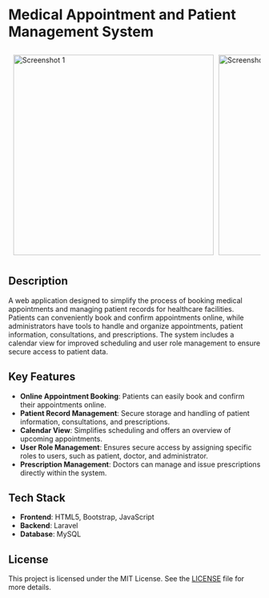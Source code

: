 # Medical Appointment and Patient Management System
<div style="display: flex; overflow-x: auto; white-space: nowrap; gap: 10px; padding: 10px;">

<img src="https://github.com/user-attachments/assets/7545b87f-e6ca-4565-8977-9f5c77e67419" alt="Screenshot 1" width="400" />
<img src="https://github.com/user-attachments/assets/b58edb37-d867-43a5-912d-0696ec8bb456" alt="Screenshot 2" width="400" />
<img src="https://github.com/user-attachments/assets/ea397f58-f96c-46ad-ad53-11d26ce8695a" alt="Screenshot 3" width="400" />
<img src="https://github.com/user-attachments/assets/846fa4b5-e83a-462d-b388-daf63e2721ed" alt="Screenshot 4" width="400" />
<img src="https://github.com/user-attachments/assets/7ac76dae-399f-4f66-ae57-8bf2ebdca99c" alt="Screenshot 5" width="400" />
<img src="https://github.com/user-attachments/assets/dc44dd95-ed5d-4e82-91ba-6c0b2a0da0af" alt="Tableau de Bord" width="400" />
<img src="https://github.com/user-attachments/assets/fe9852f4-948c-4cb1-8c81-574855953d00" alt="Screenshot 6" width="400" />
<img src="https://github.com/user-attachments/assets/92e0d00b-a2b3-485b-b125-f64276add44e" alt="Screenshot 7" width="400" />
<img src="https://github.com/user-attachments/assets/57edf065-b0f1-40ec-af61-94eb9ec4e278" alt="Screenshot 8" width="400" />
<img src="https://github.com/user-attachments/assets/6b08fe22-dfba-4075-b514-662321f08c91" alt="Screenshot 9" width="400" />
</div>

## Description

A web application designed to simplify the process of booking medical appointments and managing patient records for healthcare facilities. Patients can conveniently book and confirm appointments online, while administrators have tools to handle and organize appointments, patient information, consultations, and prescriptions. The system includes a calendar view for improved scheduling and user role management to ensure secure access to patient data.

## Key Features

- **Online Appointment Booking**: Patients can easily book and confirm their appointments online.
- **Patient Record Management**: Secure storage and handling of patient information, consultations, and prescriptions.
- **Calendar View**: Simplifies scheduling and offers an overview of upcoming appointments.
- **User Role Management**: Ensures secure access by assigning specific roles to users, such as patient, doctor, and administrator.
- **Prescription Management**: Doctors can manage and issue prescriptions directly within the system.

## Tech Stack

- **Frontend**: HTML5, Bootstrap, JavaScript
- **Backend**: Laravel 
- **Database**: MySQL



## License

This project is licensed under the MIT License. See the [LICENSE](LICENSE) file for more details.

